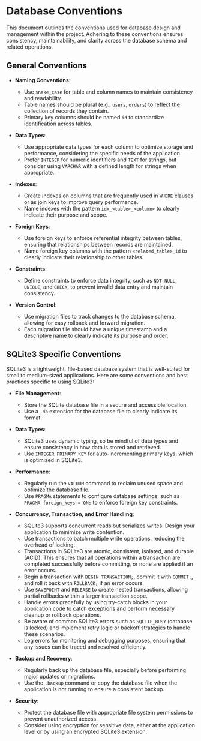 # Database Conventions

This document outlines the conventions used for database design and management within the project. Adhering to these conventions ensures consistency, maintainability, and clarity across the database schema and related operations.

## General Conventions

- **Naming Conventions**:
    - Use `snake_case` for table and column names to maintain consistency and readability.
    - Table names should be plural (e.g., `users`, `orders`) to reflect the collection of records they contain.
    - Primary key columns should be named `id` to standardize identification across tables.

- **Data Types**:
    - Use appropriate data types for each column to optimize storage and performance, considering the specific needs of the application.
    - Prefer `INTEGER` for numeric identifiers and `TEXT` for strings, but consider using `VARCHAR` with a defined length for strings when appropriate.

- **Indexes**:
    - Create indexes on columns that are frequently used in `WHERE` clauses or as join keys to improve query performance.
    - Name indexes with the pattern `idx_<table>_<column>` to clearly indicate their purpose and scope.

- **Foreign Keys**:
    - Use foreign keys to enforce referential integrity between tables, ensuring that relationships between records are maintained.
    - Name foreign key columns with the pattern `<related_table>_id` to clearly indicate their relationship to other tables.

- **Constraints**:
    - Define constraints to enforce data integrity, such as `NOT NULL`, `UNIQUE`, and `CHECK`, to prevent invalid data entry and maintain consistency.

- **Version Control**:
    - Use migration files to track changes to the database schema, allowing for easy rollback and forward migration.
    - Each migration file should have a unique timestamp and a descriptive name to clearly indicate its purpose and order.

## SQLite3 Specific Conventions

SQLite3 is a lightweight, file-based database system that is well-suited for small to medium-sized applications. Here are some conventions and best practices specific to using SQLite3:

- **File Management**:
    - Store the SQLite database file in a secure and accessible location.
    - Use a `.db` extension for the database file to clearly indicate its format.

- **Data Types**:
    - SQLite3 uses dynamic typing, so be mindful of data types and ensure consistency in how data is stored and retrieved.
    - Use `INTEGER PRIMARY KEY` for auto-incrementing primary keys, which is optimized in SQLite3.

- **Performance**:
    - Regularly run the `VACUUM` command to reclaim unused space and optimize the database file.
    - Use `PRAGMA` statements to configure database settings, such as `PRAGMA foreign_keys = ON;` to enforce foreign key constraints.

- **Concurrency, Transaction, and Error Handling**:
    - SQLite3 supports concurrent reads but serializes writes. Design your application to minimize write contention.
    - Use transactions to batch multiple write operations, reducing the overhead of locking.
    - Transactions in SQLite3 are atomic, consistent, isolated, and durable (ACID). This ensures that all operations within a transaction are completed successfully before committing, or none are applied if an error occurs.
    - Begin a transaction with `BEGIN TRANSACTION;`, commit it with `COMMIT;`, and roll it back with `ROLLBACK;` if an error occurs.
    - Use `SAVEPOINT` and `RELEASE` to create nested transactions, allowing partial rollbacks within a larger transaction scope.
    - Handle errors gracefully by using try-catch blocks in your application code to catch exceptions and perform necessary cleanup or rollback operations.
    - Be aware of common SQLite3 errors such as `SQLITE_BUSY` (database is locked) and implement retry logic or backoff strategies to handle these scenarios.
    - Log errors for monitoring and debugging purposes, ensuring that any issues can be traced and resolved efficiently.

- **Backup and Recovery**:
    - Regularly back up the database file, especially before performing major updates or migrations.
    - Use the `.backup` command or copy the database file when the application is not running to ensure a consistent backup.

- **Security**:
    - Protect the database file with appropriate file system permissions to prevent unauthorized access.
    - Consider using encryption for sensitive data, either at the application level or by using an encrypted SQLite3 extension.

